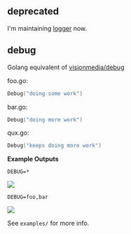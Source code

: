 ## deprecated

I'm maintaining [logger](http://github.com/azer/logger) now.

## debug

Golang equivalent of [visionmedia/debug](http://github.com/visionmedia/debug)

foo.go:

```go
Debug("doing some work")
```

bar.go:
```go
Debug("doing more work")
```

qux.go:
```go
Debug("keeps doing more work")
```

**Example Outputs**

`DEBUG=*`

![](https://dl.dropboxusercontent.com/s/ebi3qvza1twrplk/debug1.png)

`DEBUG=foo,bar`

![](https://dl.dropboxusercontent.com/s/58yizd4nbvq7q74/debug2.png)

See `examples/` for more info.

